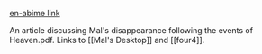 [en-abime link](https://www.en-abime.com/missing-student)

An article discussing Mal's disappearance following the events of Heaven.pdf. Links to [[Mal's Desktop]] and [[four4]].